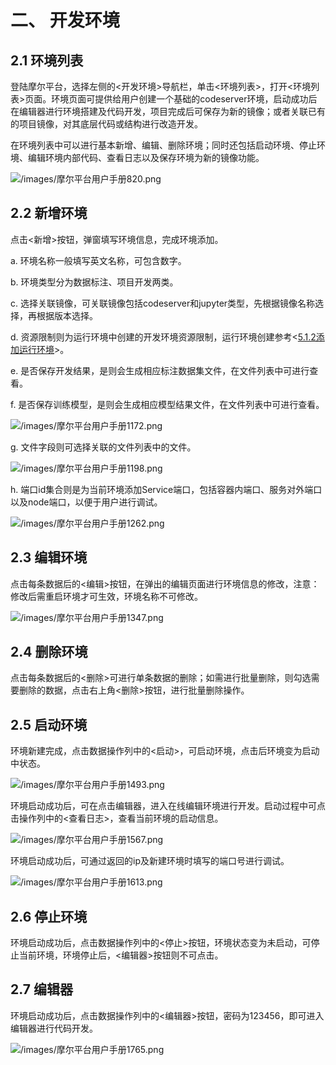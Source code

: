# 二、 开发环境

## 2.1 环境列表

登陆摩尔平台，选择左侧的<开发环境>导航栏，单击<环境列表>，打开<环境列表>页面。环境页面可提供给用户创建一个基础的codeserver环境，启动成功后在编辑器进行环境搭建及代码开发，项目完成后可保存为新的镜像；或者关联已有的项目镜像，对其底层代码或结构进行改造开发。

在环境列表中可以进行基本新增、编辑、删除环境；同时还包括启动环境、停止环境、编辑环境内部代码、查看日志以及保存环境为新的镜像功能。

![/images/摩尔平台用户手册820.png](/images/摩尔平台用户手册820.png)

## 2.2 新增环境

点击<新增>按钮，弹窗填写环境信息，完成环境添加。

a. 环境名称一般填写英文名称，可包含数字。

b. 环境类型分为数据标注、项目开发两类。

c. 选择关联镜像，可关联镜像包括codeserver和jupyter类型，先根据镜像名称选择，再根据版本选择。

d. 资源限制则为运行环境中创建的开发环境资源限制，运行环境创建参考<[5.1.2添加运行环境](https://yunzhihui.feishu.cn/docs/doccnmJewZbIMjOavPYXoJ8ZrEe#zWLkfm)>。

e. 是否保存开发结果，是则会生成相应标注数据集文件，在文件列表中可进行查看。

f. 是否保存训练模型，是则会生成相应模型结果文件，在文件列表中可进行查看。

![/images/摩尔平台用户手册1172.png](/images/摩尔平台用户手册1172.png)

g. 文件字段则可选择关联的文件列表中的文件。

![/images/摩尔平台用户手册1198.png](/images/摩尔平台用户手册1198.png)

h. 端口id集合则是为当前环境添加Service端口，包括容器内端口、服务对外端口以及node端口，以便于用户进行调试。

![/images/摩尔平台用户手册1262.png](/images/摩尔平台用户手册1262.png)

## 2.3 编辑环境

点击每条数据后的<编辑>按钮，在弹出的编辑页面进行环境信息的修改，注意：修改后需重启环境才可生效，环境名称不可修改。

![/images/摩尔平台用户手册1347.png](/images/摩尔平台用户手册1347.png)

## 2.4 删除环境

点击每条数据后的<删除>可进行单条数据的删除；如需进行批量删除，则勾选需要删除的数据，点击右上角<删除>按钮，进行批量删除操作。

## 2.5 启动环境

环境新建完成，点击数据操作列中的<启动>，可启动环境，点击后环境变为启动中状态。

![/images/摩尔平台用户手册1493.png](/images/摩尔平台用户手册1493.png)

环境启动成功后，可在点击编辑器，进入在线编辑环境进行开发。启动过程中可点击操作列中的<查看日志>，查看当前环境的启动信息。

![/images/摩尔平台用户手册1567.png](/images/摩尔平台用户手册1567.png)

环境启动成功后，可通过返回的ip及新建环境时填写的端口号进行调试。

![/images/摩尔平台用户手册1613.png](/images/摩尔平台用户手册1613.png)

## 2.6 停止环境

环境启动成功后，点击数据操作列中的<停止>按钮，环境状态变为未启动，可停止当前环境，环境停止后，<编辑器>按钮则不可点击。

## 2.7 编辑器

环境启动成功后，点击数据操作列中的<编辑器>按钮，密码为123456，即可进入编辑器进行代码开发。

![/images/摩尔平台用户手册1765.png](/images/摩尔平台用户手册1765.png)